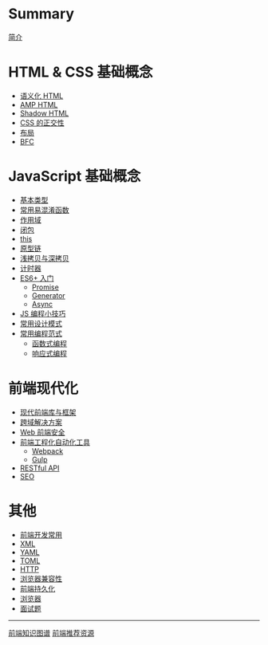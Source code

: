 # Summary

[简介]()

# HTML & CSS 基础概念

- [语义化 HTML](html+css/semantic-html.md)
- [AMP HTML](html+css/amp-html.md)
- [Shadow HTML](html+css/shadow-html.md)
- [CSS 的正交性](html+css/cross-css.md)
- [布局](html+css/layout.md)
- [BFC](html+css/bfc.md)

# JavaScript 基础概念

- [基本类型](js/type.md)
- [常用易混淆函数](js/function.md)
- [作用域](js/scope.md)
- [闭包](js/closure.md)
- [this](js/this.md)
- [原型链](js/prototype.md)
- [浅拷贝与深拷贝](js/clone.md)
- [计时器](js/timer.md)
- [ES6+ 入门](js/eslatest.md)
  - [Promise]()
  - [Generator]()
  - [Async]()
- [JS 编程小技巧](js/js-tricks.md)
- [常用设计模式](js/design-patterns.md)
- [常用编程范式](js/paradigm.md)
  - [函数式编程]()
  - [响应式编程]()

# 前端现代化

- [现代前端库与框架](./modernize/library-and-frame.md)
- [跨域解决方案](modernize/cross-domain.md)
- [Web 前端安全](modernize/security.md)
- [前端工程化自动化工具](modernize/tools.md)
  - [Webpack]()
  - [Gulp]()
- [RESTful API](modernize/restful.md)
- [SEO](modernize/seo.md)

# 其他

- [前端开发常用](others/editors.md)
- [XML](others/xml.md)
- [YAML](others/yaml.md)
- [TOML](others/toml.md)
- [HTTP](others/http.md)
- [浏览器兼容性](./others/compatibility.md)
- [前端持久化](others/cache.md)
- [浏览器](others/browser.md)
- [面试题](others/interview.md)

---

[前端知识图谱]()
[前端推荐资源](docs/recommend.md)


